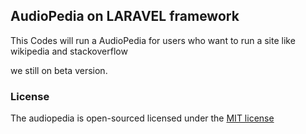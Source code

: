 ## AudioPedia on LARAVEL framework


This Codes will run a AudioPedia for users who want to run a site like wikipedia and stackoverflow

we still on beta version.



### License

The audiopedia is open-sourced  licensed under the [MIT license](http://opensource.org/licenses/MIT)
